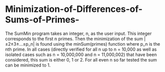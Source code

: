 # Minimization-of-Differences-of-Sums-of-Primes-

The SumMin program takes an integer, n, as the user input. This integer corresponds to the first n primes. Then the minimization of the sum 
|±2±3±...±p_n| is found using the minSum(primes) function where p_n is the nth prime. In all cases (directly verified for all n up to n = 10,000 as well as isolated cases such as n = 10,000,000 and n = 11,000,002) that have been considered, this sum is either 0, 1 or 2. For all even n so far tested the sum can be minimized to 1.   
